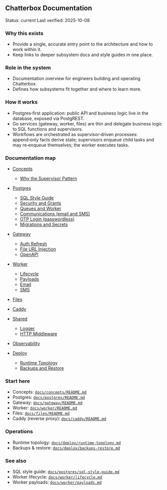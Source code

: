 ## Chatterbox Documentation

Status: current
Last verified: 2025-10-08

### Why this exists

- Provide a single, accurate entry point to the architecture and how to work within it.
- Keep links to deeper subsystem docs and style guides in one place.

### Role in the system

- Documentation overview for engineers building and operating Chatterbox.
- Defines how subsystems fit together and where to learn more.

### How it works

- Postgres‑first application: public API and business logic live in the database, exposed via PostgREST.
- Go services (gateway, worker, files) are thin and delegate business logic to SQL functions and supervisors.
- Workflows are orchestrated as supervisor‑driven processes: append‑only facts derive state; supervisors enqueue child tasks and may re‑enqueue themselves; the worker executes tasks.

### Documentation map

- [Concepts](concepts/README.md)

  - [Why the Supervisor Pattern](concepts/why-supervisor.md)

- [Postgres](postgres/README.md)

  - [SQL Style Guide](postgres/sql-style-guide.md)
  - [Security and Grants](postgres/security.md)
  - [Queues and Worker](postgres/queues-and-worker.md)
  - [Communications (email and SMS)](postgres/comms.md)
  - [OTP Login (passwordless)](postgres/otp-login.md)
  - [Migrations and Secrets](postgres/migrations-and-secrets.md)

- [Gateway](gateway/README.md)

  - [Auth Refresh](gateway/auth-refresh.md)
  - [File URL Injection](gateway/files-injection.md)
  - [OpenAPI](gateway/openapi.md)

- [Worker](worker/README.md)

  - [Lifecycle](worker/lifecycle.md)
  - [Payloads](worker/payloads.md)
  - [Email](worker/email.md)
  - [SMS](worker/sms.md)

- [Files](files/README.md)

- [Caddy](caddy/README.md)

- [Shared](shared/README.md)

  - [Logger](shared/logger.md)
  - [HTTP Middleware](shared/middleware.md)

- [Observability](observability/README.md)

- [Deploy](deploy/README.md)
  - [Runtime Topology](deploy/runtime-topology.md)
  - [Backups and Restore](deploy/backups-restore.md)

### Start here

- Concepts: [`docs/concepts/README.md`](concepts/README.md)
- Postgres: [`docs/postgres/README.md`](postgres/README.md)
- Gateway: [`docs/gateway/README.md`](gateway/README.md)
- Worker: [`docs/worker/README.md`](worker/README.md)
- Files: [`docs/files/README.md`](files/README.md)
- Caddy (reverse proxy): [`docs/caddy/README.md`](caddy/README.md)

### Operations

- Runtime topology: [`docs/deploy/runtime-topology.md`](deploy/runtime-topology.md)
- Backups & restore: [`docs/deploy/backups-restore.md`](deploy/backups-restore.md)

### See also

- SQL style guide: [`docs/postgres/sql-style-guide.md`](postgres/sql-style-guide.md)
- Worker lifecycle: [`docs/worker/lifecycle.md`](worker/lifecycle.md)
- Worker payloads: [`docs/worker/payloads.md`](worker/payloads.md)

